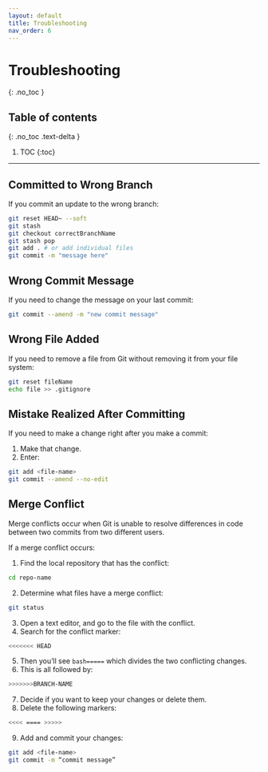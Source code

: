 ```yaml
---
layout: default
title: Troubleshooting
nav_order: 6
---
```


# Troubleshooting
{: .no_toc }

## Table of contents
{: .no_toc .text-delta }

1. TOC
{:toc}

---

## Committed to Wrong Branch

If you commit an update to the wrong branch:

```bash
git reset HEAD~ --soft
git stash
git checkout correctBranchName
git stash pop
git add . # or add individual files
git commit -m "message here"
```

## Wrong Commit Message

If you need to change the message on your last commit:

```bash
git commit --amend -m "new commit message"
```


## Wrong File Added

If you need to remove a file from Git without removing it from your file system:

```bash
git reset fileName
echo file >> .gitignore
```


## Mistake Realized After Committing

If you need to make a change right after you make a commit:

1.  Make that change. 
2.  Enter: 
```bash
git add <file-name>
git commit --amend --no-edit
```

## Merge Conflict

Merge conflicts occur when Git is unable to resolve differences in code between two commits from two different users. 

If a merge conflict occurs:

1.  Find the local repository that has the conflict:
```bash
cd repo-name
```
2.  Determine what files have a merge conflict:
```bash
git status 
```
3.  Open a text editor, and go to the file with the conflict.
4.  Search for the conflict marker:
```bash
<<<<<<< HEAD
```
5.  Then you’ll see ```bash=====``` which divides the two conflicting changes.
6.  This is all followed by:
```bash
>>>>>>>BRANCH-NAME
```
7.  Decide if you want to keep your changes or delete them. 
8.  Delete the following markers: 
```bash
<<<< ==== >>>>>
```
9.  Add and commit your changes:
```bash
git add <file-name>
git commit -m “commit message”
```

